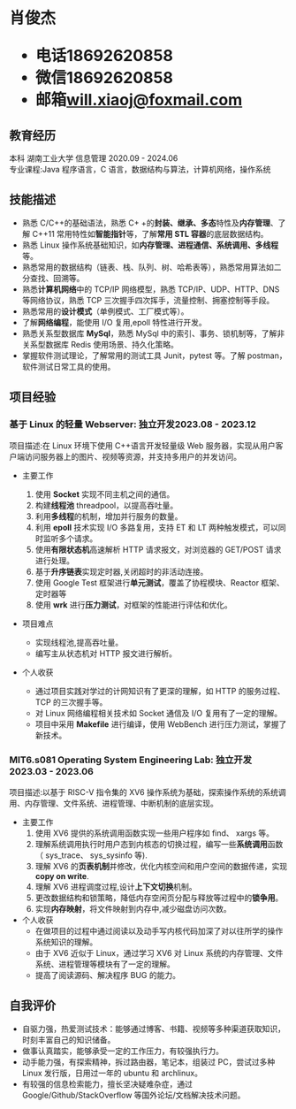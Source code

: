 <h1>
  <span>肖俊杰</span>
  <ul>
    <li><span>电话</span>18692620858</li>
    <li><span>微信</span>18692620858</li>
    <li><span>邮箱</span><a href="mailto:will.xiaoj@foxmail.com">will.xiaoj@foxmail.com</a></li>
  </ul>
</h1>

## 教育经历

本科 湖南工业大学 信息管理 <span class="right">2020.09 - 2024.06</span><br>
专业课程:Java 程序语言，C 语言，数据结构与算法，计算机网络，操作系统

## 技能描述

- 熟悉 C/C++的基础语法，熟悉 C+ +的**封装、继承、多态**特性及**内存管理**、了解 C++11 常用特性如**智能指针**等，了解**常用
  STL 容器**的底层数据结构。
- 熟悉 Linux 操作系统基础知识，如**内存管理、进程通信、系统调用、多线程**等。
- 熟悉常用的数据结构（链表、栈、队列、树、哈希表等），熟悉常用算法如二分查找、回溯等。
- 熟悉**计算机网络**中的 TCP/IP 网络模型，熟悉 TCP/IP、UDP、HTTP、DNS 等网络协议，熟悉 TCP 三次握手四次挥手，流量控制、拥塞控制等手段。
- 熟悉常用的**设计模式**（单例模式、工厂模式等）。
- 了解**网络编程**，能使用 I/O 复用,epoll 特性进行开发。
- 熟悉关系型数据库 **MySql**，熟悉 MySql 中的索引、事务、锁机制等，了解非关系型数据库 Redis 使用场景、持久化策略。
- 掌握软件测试理论，了解常用的测试工具 Junit，pytest 等。了解 postman，软件测试日常工具的使用。

## 项目经验

### 基于 Linux 的轻量 Webserver<span class="role">:&nbsp;独立开发</span><span class="right">2023.08 - 2023.12</span>

项目描述:在 Linux 环境下使用 C++语言开发轻量级 Web 服务器，实现从用户客户端访问服务器上的图片、视频等资源，并支持多用户的并发访问。

- 主要工作

  1. 使用 **Socket** 实现不同主机之间的通信。
  2. 构建**线程池** threadpool，以提高吞吐量。
  3. 利用**多线程**的机制，增加并行服务的数量。
  4. 利用 **epoll** 技术实现 I/O 多路复用，支持 ET 和 LT 两种触发模式，可以同时监听多个请求。
  5. 使用**有限状态机**高速解析 HTTP 请求报文，对浏览器的 GET/POST 请求进行处理。
  6. 基于**升序链表**实现定时器,关闭超时的非活动连接。
  7. 使用 Google Test 框架进行**单元测试**，覆盖了协程模块、Reactor 框架、定时器等
  8. 使用 **wrk** 进行**压力测试**，对框架的性能进行评估和优化。

- 项目难点
  - 实现线程池,提高吞吐量。
  - 编写主从状态机对 HTTP 报文进行解析。
- 个人收获
  - 通过项目实践对学过的计网知识有了更深的理解，如 HTTP 的服务过程、TCP 的三次握手等。
  - 对 Linux 网络编程相关技术如 Socket 通信及 I/O 复用有了一定的理解。
  - 项目中采用 **Makefile** 进行编译，使用 WebBench 进行压力测试，掌握了新技术。

### MIT6.s081 Operating System Engineering Lab<span class="role">:&nbsp;独立开发</span><span class="right">2023.03 - 2023.06</span>

项目描述:以基于 RISC-V 指令集的 XV6 操作系统为基础，探索操作系统的系统调用、内存管理、文件系统、进程管理、中断机制的底层实现。

- 主要工作
  1. 使用 XV6 提供的系统调用函数实现一些用户程序如 find、 xargs 等。
  2. 理解系统调用执行时用户态到内核态的切换过程，编写一些**系统调用**函数（ sys_trace、 sys_sysinfo 等).
  3. 理解 XV6 的**页表机制**并修改，优化内核空间和用户空间的数据传递，实现 **copy on write**.
  4. 理解 XV6 进程调度过程,设计**上下文切换**机制。
  5. 更改数据结构和锁策略，降低内存空闲页分配与释放等过程中的**锁争用**。
  6. 实现**内存映射**，将文件映射到内存中,减少磁盘访问次数。
- 个人收获
  - 在做项目的过程中通过阅读以及动手写内核代码加深了对以往所学的操作系统知识的理解。
  - 由于 XV6 近似于 Linux，通过学习 XV6 对 Linux 系统的内存管理、文件系统、进程管理等模块有了一定的理解。
  - 提高了阅读源码、解决程序 BUG 的能力。

## 自我评价

- 自驱力强，热爱测试技术：能够通过博客、书籍、视频等多种渠道获取知识，时刻丰富自己的知识储备。
- 做事认真踏实，能够承受一定的工作压力，有较强执行力。
- 动手能力强，有探索精神，拆过路由器，笔记本，组装过 PC，尝试过多种 Linux 发行版，日用过一年的 ubuntu 和 archlinux。
- 有较强的信息检索能力，擅长坚决疑难杂症，通过 Google/Github/StackOverflow 等国外论坛/文档解决技术问题。
